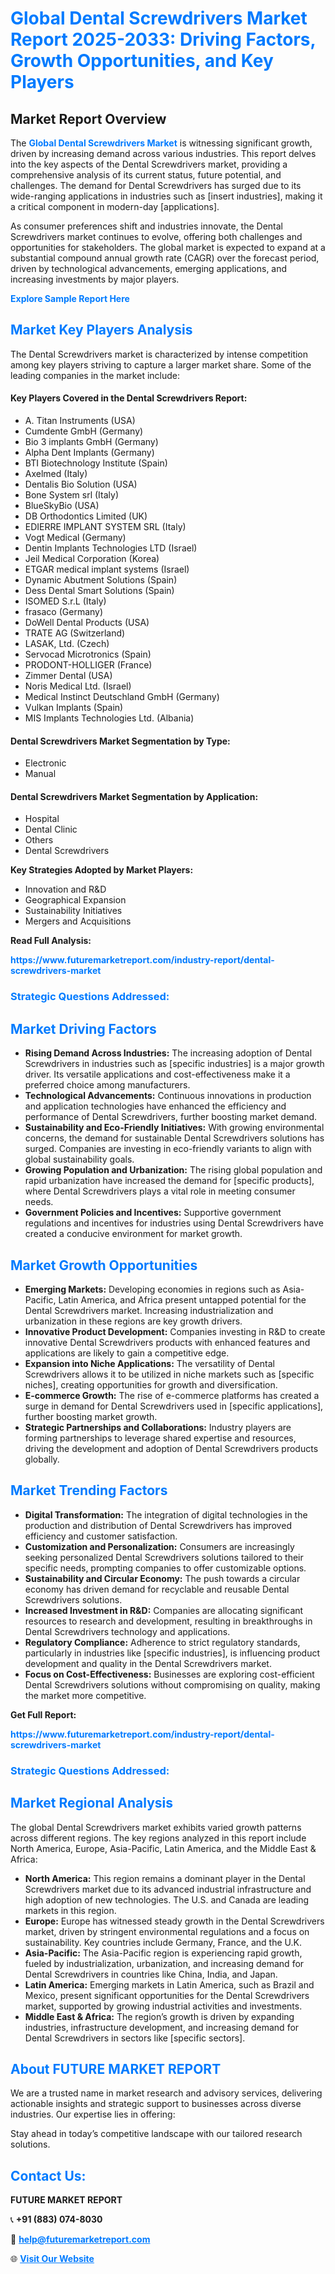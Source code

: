 <h1 style="color: #007BFF;">Global Dental Screwdrivers Market Report 2025-2033: Driving Factors, Growth Opportunities, and Key Players</h1>

<section id="overview">
<h2>Market Report Overview</h2>
<p>The <a href="https://www.futuremarketreport.com/industry-report/dental-screwdrivers-market" style="color: #007BFF; text-decoration: none;"><strong>Global Dental Screwdrivers Market</strong></a> is witnessing significant growth, driven by increasing demand across various industries. This report delves into the key aspects of the Dental Screwdrivers market, providing a comprehensive analysis of its current status, future potential, and challenges. The demand for Dental Screwdrivers has surged due to its wide-ranging applications in industries such as [insert industries], making it a critical component in modern-day [applications].</p>
<p>As consumer preferences shift and industries innovate, the Dental Screwdrivers market continues to evolve, offering both challenges and opportunities for stakeholders. The global market is expected to expand at a substantial compound annual growth rate (CAGR) over the forecast period, driven by technological advancements, emerging applications, and increasing investments by major players.</p>
</section>

<section id="overview">
<p><a href="https://www.futuremarketreport.com/request-sample/reportId=125127" style="color: #007BFF; text-decoration: none;"><strong>Explore Sample Report Here</strong></a></p>
</section>

<section id="key-players">
<h2 style="color: #007BFF;">Market Key Players Analysis</h2>
<p>The Dental Screwdrivers market is characterized by intense competition among key players striving to capture a larger market share. Some of the leading companies in the market include:</p>
<h4>Key Players Covered in the Dental Screwdrivers Report:</h4>
<ul><li>A. Titan Instruments (USA)</li><li>Cumdente GmbH (Germany)</li><li>Bio 3 implants GmbH (Germany)</li><li>Alpha Dent Implants (Germany)</li><li>BTI Biotechnology Institute (Spain)</li><li>Axelmed (Italy)</li><li>Dentalis Bio Solution (USA)</li><li>Bone System srl (Italy)</li><li>BlueSkyBio (USA)</li><li>DB Orthodontics Limited (UK)</li><li>EDIERRE IMPLANT SYSTEM SRL (Italy)</li><li>Vogt Medical (Germany)</li><li>Dentin Implants Technologies LTD (Israel)</li><li>Jeil Medical Corporation (Korea)</li><li>ETGAR medical implant systems (Israel)</li><li>Dynamic Abutment Solutions (Spain)</li><li>Dess Dental Smart Solutions (Spain)</li><li>ISOMED S.r.L (Italy)</li><li>frasaco (Germany)</li><li>DoWell Dental Products (USA)</li><li>TRATE AG (Switzerland)</li><li>LASAK, Ltd. (Czech)</li><li>Servocad Microtronics (Spain)</li><li>PRODONT-HOLLIGER (France)</li><li>Zimmer Dental (USA)</li><li>Noris Medical Ltd. (Israel)</li><li>Medical Instinct Deutschland GmbH (Germany)</li><li>Vulkan Implants (Spain)</li><li>MIS Implants Technologies Ltd. (Albania)</li></ul>
<h4>Dental Screwdrivers Market Segmentation by Type:</h4>
<ul><li>Electronic</li><li>Manual</li></ul>

<h4>Dental Screwdrivers Market Segmentation by Application:</h4>
<ul><li>Hospital</li><li>Dental Clinic</li><li>Others</li><li>Dental Screwdrivers</li></ul>
<p><strong>Key Strategies Adopted by Market Players:</strong></p>
<ul>
<li>Innovation and R&D</li>
<li>Geographical Expansion</li>
<li>Sustainability Initiatives</li>
<li>Mergers and Acquisitions</li>
</ul>
</section>

<section>
<p><strong>Read Full Analysis: </strong></p><a href="https://www.futuremarketreport.com/industry-report/dental-screwdrivers-market" style="color: #007BFF; text-decoration: none;"><strong>https://www.futuremarketreport.com/industry-report/dental-screwdrivers-market</strong></a>
<h3 style="color: #007BFF;">Strategic Questions Addressed:</h3>
</section>

<section id="driving-factors">
<h2 style="color: #007BFF;">Market Driving Factors</h2>
<ul>
<li><strong>Rising Demand Across Industries:</strong> The increasing adoption of Dental Screwdrivers in industries such as [specific industries] is a major growth driver. Its versatile applications and cost-effectiveness make it a preferred choice among manufacturers.</li>
<li><strong>Technological Advancements:</strong> Continuous innovations in production and application technologies have enhanced the efficiency and performance of Dental Screwdrivers, further boosting market demand.</li>
<li><strong>Sustainability and Eco-Friendly Initiatives:</strong> With growing environmental concerns, the demand for sustainable Dental Screwdrivers solutions has surged. Companies are investing in eco-friendly variants to align with global sustainability goals.</li>
<li><strong>Growing Population and Urbanization:</strong> The rising global population and rapid urbanization have increased the demand for [specific products], where Dental Screwdrivers plays a vital role in meeting consumer needs.</li>
<li><strong>Government Policies and Incentives:</strong> Supportive government regulations and incentives for industries using Dental Screwdrivers have created a conducive environment for market growth.</li>
</ul>
</section>

<section id="growth-opportunities">
<h2 style="color: #007BFF;">Market Growth Opportunities</h2>
<ul>
<li><strong>Emerging Markets:</strong> Developing economies in regions such as Asia-Pacific, Latin America, and Africa present untapped potential for the Dental Screwdrivers market. Increasing industrialization and urbanization in these regions are key growth drivers.</li>
<li><strong>Innovative Product Development:</strong> Companies investing in R&D to create innovative Dental Screwdrivers products with enhanced features and applications are likely to gain a competitive edge.</li>
<li><strong>Expansion into Niche Applications:</strong> The versatility of Dental Screwdrivers allows it to be utilized in niche markets such as [specific niches], creating opportunities for growth and diversification.</li>
<li><strong>E-commerce Growth:</strong> The rise of e-commerce platforms has created a surge in demand for Dental Screwdrivers used in [specific applications], further boosting market growth.</li>
<li><strong>Strategic Partnerships and Collaborations:</strong> Industry players are forming partnerships to leverage shared expertise and resources, driving the development and adoption of Dental Screwdrivers products globally.</li>
</ul>
</section>

<section id="trending-factors">
<h2 style="color: #007BFF;">Market Trending Factors</h2>
<ul>
<li><strong>Digital Transformation:</strong> The integration of digital technologies in the production and distribution of Dental Screwdrivers has improved efficiency and customer satisfaction.</li>
<li><strong>Customization and Personalization:</strong> Consumers are increasingly seeking personalized Dental Screwdrivers solutions tailored to their specific needs, prompting companies to offer customizable options.</li>
<li><strong>Sustainability and Circular Economy:</strong> The push towards a circular economy has driven demand for recyclable and reusable Dental Screwdrivers solutions.</li>
<li><strong>Increased Investment in R&D:</strong> Companies are allocating significant resources to research and development, resulting in breakthroughs in Dental Screwdrivers technology and applications.</li>
<li><strong>Regulatory Compliance:</strong> Adherence to strict regulatory standards, particularly in industries like [specific industries], is influencing product development and quality in the Dental Screwdrivers market.</li>
<li><strong>Focus on Cost-Effectiveness:</strong> Businesses are exploring cost-efficient Dental Screwdrivers solutions without compromising on quality, making the market more competitive.</li>
</ul>
</section>

<section>
<p><strong>Get Full Report: </strong></p><a href="https://www.futuremarketreport.com/industry-report/dental-screwdrivers-market" style="color: #007BFF; text-decoration: none;"><strong>https://www.futuremarketreport.com/industry-report/dental-screwdrivers-market</strong></a>
<h3 style="color: #007BFF;">Strategic Questions Addressed:</h3>
</section>


<section id="regional-analysis">
<h2 style="color: #007BFF;">Market Regional Analysis</h2>
<p>The global Dental Screwdrivers market exhibits varied growth patterns across different regions. The key regions analyzed in this report include North America, Europe, Asia-Pacific, Latin America, and the Middle East & Africa:</p>
<ul>
<li><strong>North America:</strong> This region remains a dominant player in the Dental Screwdrivers market due to its advanced industrial infrastructure and high adoption of new technologies. The U.S. and Canada are leading markets in this region.</li>
<li><strong>Europe:</strong> Europe has witnessed steady growth in the Dental Screwdrivers market, driven by stringent environmental regulations and a focus on sustainability. Key countries include Germany, France, and the U.K.</li>
<li><strong>Asia-Pacific:</strong> The Asia-Pacific region is experiencing rapid growth, fueled by industrialization, urbanization, and increasing demand for Dental Screwdrivers in countries like China, India, and Japan.</li>
<li><strong>Latin America:</strong> Emerging markets in Latin America, such as Brazil and Mexico, present significant opportunities for the Dental Screwdrivers market, supported by growing industrial activities and investments.</li>
<li><strong>Middle East & Africa:</strong> The region’s growth is driven by expanding industries, infrastructure development, and increasing demand for Dental Screwdrivers in sectors like [specific sectors].</li>
</ul>
</section>

<footer>
<h2 style="color: #007BFF;">About FUTURE MARKET REPORT</h2>
<p>We are a trusted name in market research and advisory services, delivering actionable insights and strategic support to businesses across diverse industries. Our expertise lies in offering:</p>

<p>Stay ahead in today’s competitive landscape with our tailored research solutions.</p>

<h2 style="color: #007BFF;">Contact Us:</h2>
<p><strong>FUTURE MARKET REPORT</strong></p>
<p>📞 <strong>+91 (883) 074-8030</strong></p>
<p>📧 <strong><a href="mailto:help@futuremarketreport.com" style="color: #007BFF;">help@futuremarketreport.com</a></strong></p>
<p>🌐 <strong><a href="https://www.futuremarketreport.com/" style="color: #007BFF;">Visit Our Website</a></strong></p>
</footer>